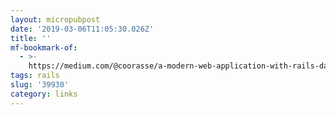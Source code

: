 ```yaml
---
layout: micropubpost
date: '2019-03-06T11:05:30.026Z'
title: ''
mf-bookmark-of:
  - >-
    https://medium.com/@coorasse/a-modern-web-application-with-rails-da3deb48014c
tags: rails
slug: '39930'
category: links
---
```

